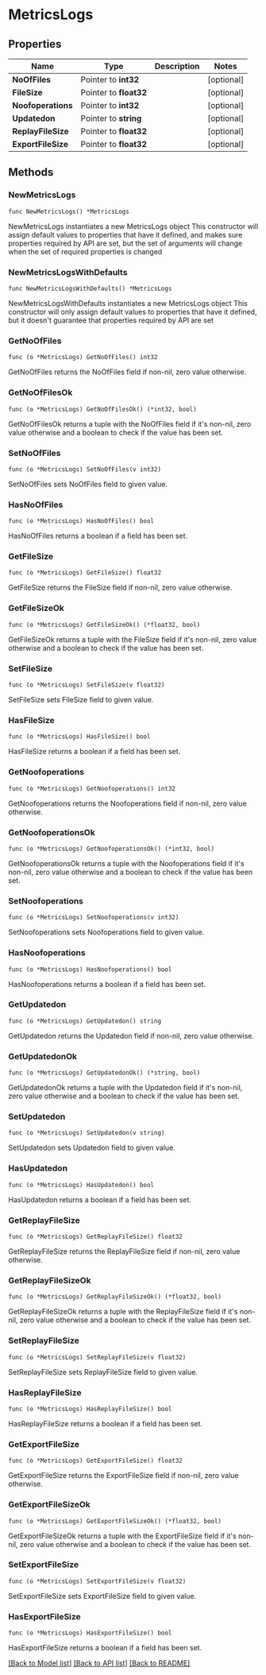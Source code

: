 # MetricsLogs

## Properties

Name | Type | Description | Notes
------------ | ------------- | ------------- | -------------
**NoOfFiles** | Pointer to **int32** |  | [optional] 
**FileSize** | Pointer to **float32** |  | [optional] 
**Noofoperations** | Pointer to **int32** |  | [optional] 
**Updatedon** | Pointer to **string** |  | [optional] 
**ReplayFileSize** | Pointer to **float32** |  | [optional] 
**ExportFileSize** | Pointer to **float32** |  | [optional] 

## Methods

### NewMetricsLogs

`func NewMetricsLogs() *MetricsLogs`

NewMetricsLogs instantiates a new MetricsLogs object
This constructor will assign default values to properties that have it defined,
and makes sure properties required by API are set, but the set of arguments
will change when the set of required properties is changed

### NewMetricsLogsWithDefaults

`func NewMetricsLogsWithDefaults() *MetricsLogs`

NewMetricsLogsWithDefaults instantiates a new MetricsLogs object
This constructor will only assign default values to properties that have it defined,
but it doesn't guarantee that properties required by API are set

### GetNoOfFiles

`func (o *MetricsLogs) GetNoOfFiles() int32`

GetNoOfFiles returns the NoOfFiles field if non-nil, zero value otherwise.

### GetNoOfFilesOk

`func (o *MetricsLogs) GetNoOfFilesOk() (*int32, bool)`

GetNoOfFilesOk returns a tuple with the NoOfFiles field if it's non-nil, zero value otherwise
and a boolean to check if the value has been set.

### SetNoOfFiles

`func (o *MetricsLogs) SetNoOfFiles(v int32)`

SetNoOfFiles sets NoOfFiles field to given value.

### HasNoOfFiles

`func (o *MetricsLogs) HasNoOfFiles() bool`

HasNoOfFiles returns a boolean if a field has been set.

### GetFileSize

`func (o *MetricsLogs) GetFileSize() float32`

GetFileSize returns the FileSize field if non-nil, zero value otherwise.

### GetFileSizeOk

`func (o *MetricsLogs) GetFileSizeOk() (*float32, bool)`

GetFileSizeOk returns a tuple with the FileSize field if it's non-nil, zero value otherwise
and a boolean to check if the value has been set.

### SetFileSize

`func (o *MetricsLogs) SetFileSize(v float32)`

SetFileSize sets FileSize field to given value.

### HasFileSize

`func (o *MetricsLogs) HasFileSize() bool`

HasFileSize returns a boolean if a field has been set.

### GetNoofoperations

`func (o *MetricsLogs) GetNoofoperations() int32`

GetNoofoperations returns the Noofoperations field if non-nil, zero value otherwise.

### GetNoofoperationsOk

`func (o *MetricsLogs) GetNoofoperationsOk() (*int32, bool)`

GetNoofoperationsOk returns a tuple with the Noofoperations field if it's non-nil, zero value otherwise
and a boolean to check if the value has been set.

### SetNoofoperations

`func (o *MetricsLogs) SetNoofoperations(v int32)`

SetNoofoperations sets Noofoperations field to given value.

### HasNoofoperations

`func (o *MetricsLogs) HasNoofoperations() bool`

HasNoofoperations returns a boolean if a field has been set.

### GetUpdatedon

`func (o *MetricsLogs) GetUpdatedon() string`

GetUpdatedon returns the Updatedon field if non-nil, zero value otherwise.

### GetUpdatedonOk

`func (o *MetricsLogs) GetUpdatedonOk() (*string, bool)`

GetUpdatedonOk returns a tuple with the Updatedon field if it's non-nil, zero value otherwise
and a boolean to check if the value has been set.

### SetUpdatedon

`func (o *MetricsLogs) SetUpdatedon(v string)`

SetUpdatedon sets Updatedon field to given value.

### HasUpdatedon

`func (o *MetricsLogs) HasUpdatedon() bool`

HasUpdatedon returns a boolean if a field has been set.

### GetReplayFileSize

`func (o *MetricsLogs) GetReplayFileSize() float32`

GetReplayFileSize returns the ReplayFileSize field if non-nil, zero value otherwise.

### GetReplayFileSizeOk

`func (o *MetricsLogs) GetReplayFileSizeOk() (*float32, bool)`

GetReplayFileSizeOk returns a tuple with the ReplayFileSize field if it's non-nil, zero value otherwise
and a boolean to check if the value has been set.

### SetReplayFileSize

`func (o *MetricsLogs) SetReplayFileSize(v float32)`

SetReplayFileSize sets ReplayFileSize field to given value.

### HasReplayFileSize

`func (o *MetricsLogs) HasReplayFileSize() bool`

HasReplayFileSize returns a boolean if a field has been set.

### GetExportFileSize

`func (o *MetricsLogs) GetExportFileSize() float32`

GetExportFileSize returns the ExportFileSize field if non-nil, zero value otherwise.

### GetExportFileSizeOk

`func (o *MetricsLogs) GetExportFileSizeOk() (*float32, bool)`

GetExportFileSizeOk returns a tuple with the ExportFileSize field if it's non-nil, zero value otherwise
and a boolean to check if the value has been set.

### SetExportFileSize

`func (o *MetricsLogs) SetExportFileSize(v float32)`

SetExportFileSize sets ExportFileSize field to given value.

### HasExportFileSize

`func (o *MetricsLogs) HasExportFileSize() bool`

HasExportFileSize returns a boolean if a field has been set.


[[Back to Model list]](../README.md#documentation-for-models) [[Back to API list]](../README.md#documentation-for-api-endpoints) [[Back to README]](../README.md)


